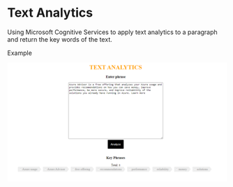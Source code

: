 # Text Analytics

Using Microsoft Cognitive Services to apply text analytics to a paragraph and return the key words of the text.

Example

![Demo](./demo.png)